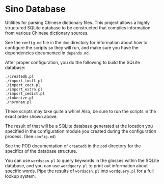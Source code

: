 # Sino Database

Utilities for parsing Chinese dictionary files.  This project allows a highly structured SQLite database to be constructed that compiles information from various Chinese dictionary sources.

See the `config.md` file in the `doc` directory for information about how to configure the scripts so they will run, and make sure you have the dependencies documented in `depends.md`.

After proper configuration, you do the following to build the SQLite database:

    ./createdb.pl
    ./import_tocfl.pl
    ./import_coct.pl
    ./import_extra.pl
    ./import_cedict.pl
    ./tokenize.pl
    ./normhan.pl

These scripts may take quite a while!  Also, be sure to run the scripts in the exact order shown above.

The result of that will be a SQLite database generated at the location you specified in the configuration module you created during the configuration process.  (See `config.md`)

See the POD documentation of `createdb` in the `pod` directory for the specifics of the database structure.

You can use `wordscan.pl` to query keywords in the glosses within the SQLite database, and you can use `wordquery.pl` to print out information about specific words.  Pipe the results of `wordscan.pl` into `wordquery.pl` for a full lookup system.
